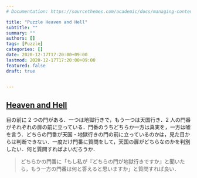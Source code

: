 ```yaml
---
# Documentation: https://sourcethemes.com/academic/docs/managing-content/

title: "Puzzle Heaven and Hell"
subtitle: ""
summary: ""
authors: []
tags: [Puzzle]
categories: []
date: 2020-12-17T17:20:00+09:00
lastmod: 2020-12-17T17:20:00+09:00
featured: false
draft: true


---
```


## [Heaven and Hell](https://www.geeksforgeeks.org/puzzle-heaven-hell/)

目の前に 2 つの門がある．一つは地獄行きで，もう一つは天国行き．2 人の門番がそれぞれの扉の前に立っている．門番のうちどちらか一方は真実を，一方は嘘を言う．どちらの門番が天国・地獄行きの門の前に立っているのかは，見た目からは判断できない．一度だけ門番に質問をして，天国の扉がどちらなのかを判別したい．何と質問すればよいだろうか．

> どちらかの門番に「もし私が『どちらの門が地獄行きですか』と聞いたら，もう一方の門番は何と答えると思いますか」と質問すれば良い．
